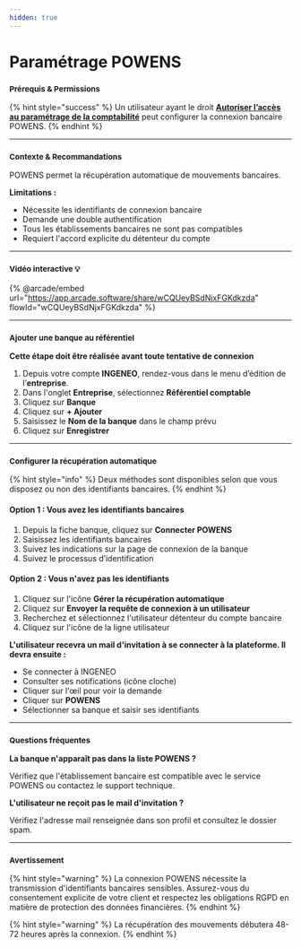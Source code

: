 ```yaml
---
hidden: true
---
```


# Paramétrage POWENS

### <sup>**Prérequis & Permissions**</sup>

{% hint style="success" %}
Un utilisateur ayant le droit [**Autoriser l’accès au paramétrage de la comptabilité**](../../administration/detail-des-droits.md) peut configurer la connexion bancaire POWENS.
{% endhint %}

***

### <sup>**Contexte & Recommandations**</sup>

POWENS permet la récupération automatique de mouvements bancaires.

**Limitations :**

* Nécessite les identifiants de connexion bancaire
* Demande une double authentification
* Tous les établissements bancaires ne sont pas compatibles
* Requiert l'accord explicite du détenteur du compte

***

### <sup>Vidéo interactive 💡</sup>

{% @arcade/embed url="https://app.arcade.software/share/wCQUeyBSdNjxFGKdkzda" flowId="wCQUeyBSdNjxFGKdkzda" %}

***

### <sup>**Ajouter une banque au référentiel**</sup>

**Cette étape doit être réalisée avant toute tentative de connexion**

1. Depuis votre compte **INGENEO**, rendez-vous dans le menu d’édition de l’**entreprise**.
2. Dans l'onglet **Entreprise**, sélectionnez **Référentiel comptable**
3. Cliquez sur **Banque**
4. Cliquez sur **+ Ajouter**
5. Saisissez le **Nom de la banque** dans le champ prévu
6. Cliquez sur **Enregistrer**

***

### <sup>**Configurer la récupération automatique**</sup>

{% hint style="info" %}
Deux méthodes sont disponibles selon que vous disposez ou non des identifiants bancaires.
{% endhint %}

#### **Option 1 : Vous avez les identifiants bancaires**

1. Depuis la fiche banque, cliquez sur **Connecter POWENS**
2. Saisissez les identifiants bancaires
3. Suivez les indications sur la page de connexion de la banque
4. Suivez le processus d’identification

#### **Option 2 : Vous n'avez pas les identifiants**

1. Cliquez sur l'icône **Gérer la récupération automatique**
2. Cliquez sur **Envoyer la requête de connexion à un utilisateur**
3. Recherchez et sélectionnez l'utilisateur détenteur du compte bancaire
4. Cliquez sur l'icône de la ligne utilisateur

**L'utilisateur recevra un mail d'invitation à se connecter à la plateforme. Il devra ensuite :**

* Se connecter à INGENEO
* Consulter ses notifications (icône cloche)
* Cliquer sur l'œil pour voir la demande
* Cliquer sur **POWENS**
* Sélectionner sa banque et saisir ses identifiants

***

### <sup>**Questions fréquentes**</sup>

**La banque n'apparaît pas dans la liste POWENS ?**

Vérifiez que l'établissement bancaire est compatible avec le service POWENS ou contactez le support technique.

**L'utilisateur ne reçoit pas le mail d'invitation ?**

Vérifiez l'adresse mail renseignée dans son profil et consultez le dossier spam.

***

### <sup>**Avertissement**</sup>

{% hint style="warning" %}
La connexion POWENS nécessite la transmission d'identifiants bancaires sensibles. Assurez-vous du consentement explicite de votre client et respectez les obligations RGPD en matière de protection des données financières.
{% endhint %}

{% hint style="warning" %}
La récupération des mouvements débutera 48-72 heures après la connexion.
{% endhint %}
